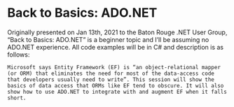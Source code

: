 # Back to Basics: ADO.NET

Originally presented on Jan 13th, 2021 to the Baton Rouge .NET User Group, “Back to Basics: ADO.NET” is a beginner topic and I’ll be assuming no ADO.NET experience. All code examples will be in C# and description is as follows:

    Microsoft says Entity Framework (EF) is “an object-relational mapper (or ORM) that eliminates the need for most of the data-access code that developers usually need to write”. This session will show the basics of data access that ORMs like EF tend to obscure. It will also show how to use ADO.NET to integrate with and augment EF when it falls short.

